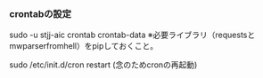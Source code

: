 ### crontabの設定

sudo -u stjj-aic crontab crontab-data
※必要ライブラリ（requestsとmwparserfromhell）をpipしておくこと。

sudo /etc/init.d/cron restart (念のためcronの再起動)